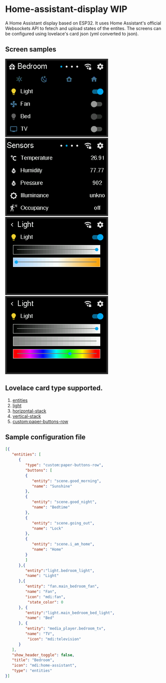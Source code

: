 # Home-assistant-display WIP

A Home Assistant display based on ESP32. It uses Home Assistant's official Websockets API to fetech and upload states of the entites. The screens can be configured using lovelace's card json (yml converted to json).

## Screen samples
![alt text](https://github.com/RobinSinghNanda/Home-assistant-display/raw/main/images/main_screen.png?raw=true)
![alt text](https://github.com/RobinSinghNanda/Home-assistant-display/blob/main/images/sensors_screen.png?raw=true)<br/>
![alt text](https://github.com/RobinSinghNanda/Home-assistant-display/blob/main/images/light_subscreen.png?raw=true)
![alt text](https://github.com/RobinSinghNanda/Home-assistant-display/blob/main/images/light_subscreen2.png?raw=true)

## Lovelace card type supported.
1. [entities](https://www.home-assistant.io/lovelace/entities/)
2. [light](https://www.home-assistant.io/lovelace/light/)
3. [horizontal-stack](https://www.home-assistant.io/lovelace/horizontal-stack/)
4. [vertical-stack](https://www.home-assistant.io/lovelace/vertical-stack/)
5. [custom:paper-buttons-row](https://github.com/jcwillox/lovelace-paper-buttons-row)

## Sample configuration file
```json
[{
   "entities": [
      {
         "type": "custom:paper-buttons-row",
         "buttons": [
         {
            "entity": "scene.good_morning",
            "name": "Sunshine"
         },
         {
            "entity": "scene.good_night",
            "name": "Bedtime"
         },
         {
            "entity": "scene.going_out",
            "name": "Lock"
         },
         {
            "entity": "scene.i_am_home",
            "name": "Home"
         }
         ]
      },{
         "entity":"light.bedroom_light",
         "name": "Light"
      },{
         "entity": "fan.main_bedroom_fan",
         "name": "Fan",
         "icon": "mdi:fan",
	      "state_color": 0
      }, { 
         "entity":"light.main_bedroom_bed_light",
         "name": "Bed"
      }, {
         "entity": "media_player.bedroom_tv",
         "name": "TV",
	      "icon": "mdi:television"
      }
   ],
   "show_header_toggle": false,
   "title": "Bedroom",
   "icon": "mdi:home-assistant",
   "type": "entities"
}]
```




